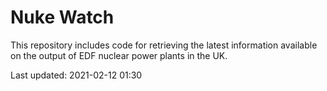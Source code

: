 # Nuke Watch

This repository includes code for retrieving the latest information available on the output of EDF nuclear power plants in the UK.

Last updated: 2021-02-12 01:30
